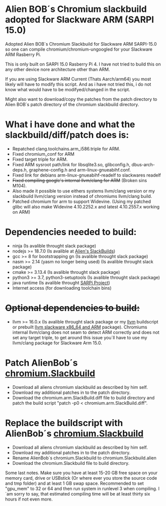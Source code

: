 # Alien BOB´s Chromium slackbuild adopted for Slackware ARM (SARPI 15.0)
Adopted Alien BOB´s Chromium Slackbuild for Slackware ARM SARPI-15.0 so one can compile chromium/chromium-ungoogled for your Slackware ARM Rasberry Pi.

This is only built on SARPI 15.0 Rasberry Pi 4.
I have not tried to build this on any other device nore architecture other than ARM.

If you are using Slackware ARM Current (Thats Aarch/arm64) you most likely will have to modify this script.
And as i have not tried this, i do not know what would have to be modifyed/changed in the script.

Might also want to download/copy the patches from the patch directory to Alien BOB´s patch directory of the chromium slackbuild directory.

# What i have done and what the slackbuild/diff/patch does is:
* Repatched clang.toolchains.arm_i586.triple for ARM.
* Fixed chromium_conf for ARM
* Fixed target triple for ARM.
* Fixed ARM sysroot path/link for libsqlite3.so, glibconfig.h,
dbus-arch-deps.h, graphene-config.h and arm-linux-gnueabihf.conf.
* Fixed link for debians arm-linux-gnueabihf-readelf to slackwares readelf
* <del>Fixed compiling google's internal llvm/clang for ARM</del> (Broken sins M104).
* Also made it possible to use eithers systems llvm/clang version or my slackbuild llvm/clang version instead of chromiums llvm/clang build.
* Patched chromium for arm to support Widevine. (Using my patched glibc will also make Widevine 4.10.2252.x and latest 4.10.2557.x working on ARM)

# Dependencies needed to build:
* ninja (Is avalible throught slack package)
* nodejs >= 18.7.0 (Is avalible at [Alien's SlackBuilds](http://www.slackware.com/~alien/slackbuilds/nodejs/build/))
* gcc >= 8 for bootstrapping gn (Is avalible throught slack package)
* nasm >= 2.14 (yasm no longer being used) (Is avalible throught slack package)
* cmake >= 3.13.4 (Is avalible throught slack package)
* python3 >= 3.7, python3-setuptools (Is avalible throught slack package)
* java runtime (Is avalible throught [SARPi Project](https://sarpi.penthux.net/index.php?p=rpiarmcurrentpkgs))
* Internet access (for downloading toolchain bins)

# <del>Optional dependencies to build:</del>
* llvm >= 16.0.x (Is avalible throught slack package or my [llvm](https://github.com/mostman/Slackbuilds/tree/main/llvm) buildscript or prebuilt [llvm slackware x86_64 and ARM](https://github.com/mostman/Slackbuilds/releases/tag/16.0.6) package).
Chromiums internal llvm/clang does not seam to detect ARM correctly and does not set any target triple, to get around this issue you´ll have to use my llvm/clang package for Slackware Arm 15.0.

# Patch AlienBob´s [chromium.Slackbuild](http://www.slackware.com/~alien/slackbuilds/chromium/build/)
* Download all aliens chromium slackbuild as described by him self.
* Download my additional patches in to the patch directory.
* Download the chromium.arm.SlackBuild.diff file to build directory and patch the build script "patch -p0 < chromium.arm.SlackBuild.diff".

# Replace the buildscript with AlienBob´s [chromium.Slackbuild](http://www.slackware.com/~alien/slackbuilds/chromium/build/)
* Download all aliens chromium slackbuild as described by him self.
* Download my additional patches in to the patch directory.
* Rename AlienBob´s chromium.Slackbuild to chromium.Slackbuild.alien
* Download the chromium.Slackbuild file to build directory.

Some last notes.
Make sure you have at least 15-20 GB free space on your memory card, drive or USBstick (Or where ever you store the source code and tmp folder) and at least 1 GB swap space.
Recommended to set "gpu_mem" to 32 or 64 and then run system in runlevel 3 when compiling.
I´am sorry to say, that estimated compiling time will be at least thirty six hours if not even more.

